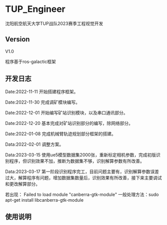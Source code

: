 # TUP_Engineer
沈阳航空航天大学TUP战队2023赛季工程视觉开发

## Version
V1.0

程序基于ros-galactic框架

## 开发日志
Date:2022-11-11 开始搭建程序框架。

Date:2022-11-30 完成调矿模块编写。

Date:2022-12-01 开始编写矿站识别模块，以及串口通讯部分。

Date:2022-12-20 基本完成对矿站识别部分的编写，除网络部分。

Date:2022-01-08 完成机械臂轨迹规划部分框架的搭建。

Data:2022-02-01 调整方案。

Data:2023-03-15 使用ue5模型数据集2000张，重新标定相机参数，完成初版识别程序，但识别效果不加，推断为数据集不够，识别解算参数有所改善。

Data:2023-03-17 第一阶段识别程序完工，目前问题主要有，识别解算参数误差过大，解算程序有问题，增加数据集数量后，识别效果有所改善，接下来主要调试和更改解算部分。

若出现： Failed to load module "canberra-gtk-module"
一般处理方法：sudo apt-get install libcanberra-gtk-module

## 使用说明